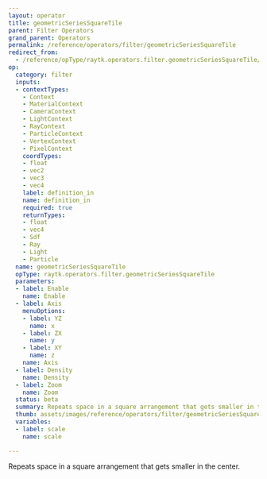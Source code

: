 ```yaml
---
layout: operator
title: geometricSeriesSquareTile
parent: Filter Operators
grand_parent: Operators
permalink: /reference/operators/filter/geometricSeriesSquareTile
redirect_from:
  - /reference/opType/raytk.operators.filter.geometricSeriesSquareTile/
op:
  category: filter
  inputs:
  - contextTypes:
    - Context
    - MaterialContext
    - CameraContext
    - LightContext
    - RayContext
    - ParticleContext
    - VertexContext
    - PixelContext
    coordTypes:
    - float
    - vec2
    - vec3
    - vec4
    label: definition_in
    name: definition_in
    required: true
    returnTypes:
    - float
    - vec4
    - Sdf
    - Ray
    - Light
    - Particle
  name: geometricSeriesSquareTile
  opType: raytk.operators.filter.geometricSeriesSquareTile
  parameters:
  - label: Enable
    name: Enable
  - label: Axis
    menuOptions:
    - label: YZ
      name: x
    - label: ZX
      name: y
    - label: XY
      name: z
    name: Axis
  - label: Density
    name: Density
  - label: Zoom
    name: Zoom
  status: beta
  summary: Repeats space in a square arrangement that gets smaller in the center.
  thumb: assets/images/reference/operators/filter/geometricSeriesSquareTile_thumb.png
  variables:
  - label: scale
    name: scale

---
```



Repeats space in a square arrangement that gets smaller in the center.